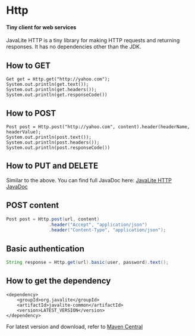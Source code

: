 <div class="page-header">
   <h1>Http</h1>
   <h4>Tiny client for web services</h4>
</div>



JavaLite HTTP is a tiny library for making HTTP requests and returning responses. It has no dependencies other than the JDK.

## How to GET

~~~~ {.java}
Get get = Http.get("http://yahoo.com");
System.out.println(get.text());
System.out.println(get.headers());
System.out.println(get.responseCode())
~~~~

## How to POST

~~~~ {.java}
Post post = Http.post("http://yahoo.com", content).header(headerName, headerValue);
System.out.println(post.text());
System.out.println(post.headers());
System.out.println(post.responseCode())
~~~~

## How to PUT and DELETE

Similar to the above.  You can find full JavaDoc here:
<a href="http://javalite.github.io/activejdbc/org/javalite/http/package-summary.html">JavaLite HTTP JavaDoc</a>

## POST content

```java
Post post = Http.post(url, content)
                .header("Accept", "application/json")
                .header("Content-Type", "application/json");
```

## Basic authentication

```java
String response = Http.get(url).basic(user, password).text();
```

## How to get the dependency

~~~~ {.xml}
<dependency>
    <groupId>org.javalite</groupId>
    <artifactId>javalite-common</artifactId>
    <version>LATEST_VERSION</version>
</dependency>
~~~~

For latest version and  download, refer to [Maven Central](http://search.maven.org/#search%7Cga%7C1%7Ca%3A%22javalite-common%22)
